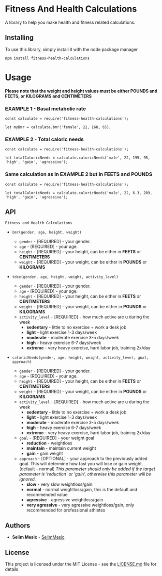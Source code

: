 # Fitness And Health Calculations

A library to help you make health and fitness related calculations.

## Installing

To use this library, simply install it with the node package manager

```
npm install fitness-health-calculations
```

# Usage

**Please note that the weight and height values must be either POUNDS and FEETS, or KILOGRAMS and CENTIMETERS**

### EXAMPLE 1 - Basal metabolic rate 

```
const calculate = require('fitness-health-calculations');

let myBmr = calculate.bmr('female', 22, 168, 65);
```

### EXAMPLE 2 - Total caloric needs 

```
const calculate = require('fitness-health-calculations');

let totalCaloricNeeds = calculate.caloricNeeds('male', 22, 195, 95, 'high', 'gain', 'agressive');
```

### Same calculation as in EXAMPLE 2 but in FEETS and POUNDS

```
const calculate = require('fitness-health-calculations');

let totalCaloricNeeds = calculate.caloricNeeds('male', 22, 6.3, 209, 'high', 'gain', 'agressive');
```

## API

```
Fitness and Health Calculations
```
* `bmr(gender, age, height, weight)`
    * `gender` - [REQUIRED] - your gender.
    * `age` - [REQUIRED] - your age.
    * `height` - [REQUIRED] - your height, can be either in **FEETS** or **CENTIMETERS**
    * `weight` - [REQUIRED] - your weight, can be either in **POUNDS** or **KILOGRAMS**

* `tdee(gender, age, height, weight, activity_level)`
    * `gender` - [REQUIRED] - your gender.
    * `age` - [REQUIRED] - your age.
    * `height` - [REQUIRED] - your height, can be either in **FEETS** or **CENTIMETERS**
    * `weight` - [REQUIRED] - your weight, can be either in **POUNDS** or **KILOGRAMS**  
    * `activity_level` - [REQUIRED] - how much active are u during the week
        - **sedentary** - little to no exercise + work a desk job
        - **light** - light exercise 1-3 days/week
        - **moderate** - moderate exercise 3-5 days/week
        - **high** - heavy exercise 6-7 days/week
        - **extreme** - very heavy exercise, hard labor job, training 2x/day

* `caloricNeeds(gender, age, height, weight, activity_level, goal, approach)`
    * `gender` - [REQUIRED] - your gender.
    * `age` - [REQUIRED] - your age.
    * `height` - [REQUIRED] - your height, can be either in **FEETS** or **CENTIMETERS**
    * `weight` - [REQUIRED] - your weight, can be either in **POUNDS** or **KILOGRAMS**  
    * `activity_level` - [REQUIRED] - how much active are u during the week
        - **sedentary** - little to no exercise + work a desk job
        - **light** - light exercise 1-3 days/week
        - **moderate** - moderate exercise 3-5 days/week
        - **high** - heavy exercise 6-7 days/week
        - **extreme** - very heavy exercise, hard labor job, training 2x/day
    * `goal` - [REQUIRED] - your weight goal
        - **reduction** - weightloss
        - **maintain** - maintain current weight
        - **gain** - gain weight
    * `approach` - [OPTIONAL] - your approach to the previously added goal. This will determine how fast you will lose or gain weight.(default - normal) *This parameter should only be added if the target parameter is 'reduction' or 'gain', otherwise this parameter will be ignored.*
        - **slow** - very slow weightloss/gain
        - **normal** - normal weightloss/gain, this is the default and recommended value
        - **agressive** - agressive weightloss/gain
        - **very agressive** - very agressive weightloss/gain, only recommended for professional athletes

## Authors

* **Selim Mesic** - [SelimMesic](https://github.com/SelimMeske)

## License

This project is licensed under the MIT License - see the [LICENSE.md](LICENSE.md) file for details

